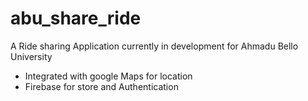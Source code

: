 # abu_share_ride

A Ride sharing Application currently in development for Ahmadu Bello University 

- Integrated with google Maps for location
- Firebase for store and Authentication
